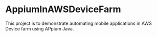 # AppiumInAWSDeviceFarm
This project is to demonstrate automating mobile applications in AWS Device farm using APpium Java.
